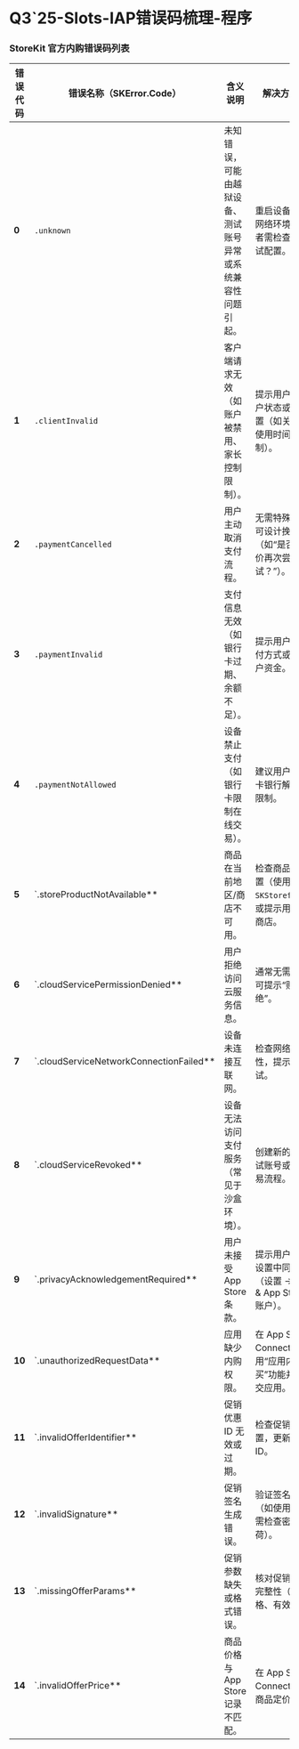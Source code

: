 # Q3`25-Slots-IAP错误码梳理-程序

### **StoreKit 官方内购错误码列表**

|错误代码|错误名称（SKError.Code）|含义说明|解决方案建议|
| ----------| -----------------------------------------------------| --------------------------------------------------------------| ----------------------------------------------------------------------|
|**0**|​`.unknown`​|未知错误，可能由越狱设备、测试账号异常或系统兼容性问题引起。|重启设备或更换网络环境；开发者需检查沙盒测试配置。|
|**1**|​`.clientInvalid`​|客户端请求无效（如账户被禁用、家长控制限制）。|提示用户检查账户状态或设备设置（如关闭“屏幕使用时间”限制）。|
|**2**|​`.paymentCancelled`​|用户主动取消支付流程。|无需特殊处理，可设计挽留提示（如“是否以折扣价再次尝试？”）。|
|**3**|​`.paymentInvalid`​|支付信息无效（如银行卡过期、余额不足）。|提示用户更新支付方式或检查账户资金。|
|**4**|​`.paymentNotAllowed`​|设备禁止支付（如银行卡限制在线交易）。|建议用户联系发卡银行解除交易限制。|
|**5**|\`.storeProductNotAvailable\*\*|商品在当前地区/商店不可用。|检查商品区域设置（使用`SKStorefront`），或提示用户切换商店。|
|**6**|\`.cloudServicePermissionDenied\*\*|用户拒绝访问云服务信息。|通常无需处理，可提示“购买被拒绝”。|
|**7**|\`.cloudServiceNetworkConnectionFailed\*\*|设备未连接互联网。|检查网络稳定性，提示用户重试。|
|**8**|\`.cloudServiceRevoked\*\*|设备无法访问支付服务（常见于沙盒环境）。|创建新的沙盒测试账号或重启交易流程。|
|**9**|\`.privacyAcknowledgementRequired\*\*|用户未接受 App Store 条款。|提示用户在设备设置中同意条款（设置 → iTunes & App Store → 账户）。|
|**10**|\`.unauthorizedRequestData\*\*|应用缺少内购权限。|在 App Store Connect 中启用“应用内购买”功能并重新提交应用。|
|**11**|\`.invalidOfferIdentifier\*\*|促销优惠 ID 无效或过期。|检查促销活动配置，更新优惠 ID。|
|**12**|\`.invalidSignature\*\*|促销签名生成错误。|验证签名算法（如使用 JWT 需检查密钥和载荷）。|
|**13**|\`.missingOfferParams\*\*|促销参数缺失或格式错误。|核对促销配置的完整性（如价格、有效期）。|
|**14**|\`.invalidOfferPrice\*\*|商品价格与 App Store 记录不匹配。|在 App Store Connect 中更新商品定价。|

‍
